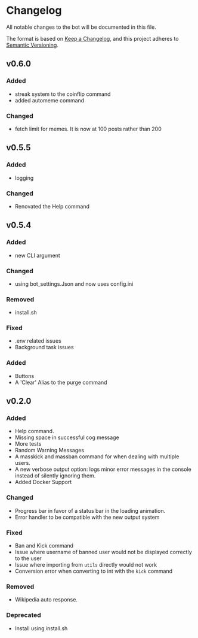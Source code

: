 # Changelog

All notable changes to the bot will be documented in this file.

The format is based on [Keep a Changelog](https://keepachangelog.com/en/1.0.0/),
and this project adheres to [Semantic Versioning](https://semver.org/spec/v2.0.0.html).

## v0.6.0

### Added

-   streak system to the coinflip command
-   added automeme command

### Changed

-   fetch limit for memes. It is now at 100 posts rather than 200

## v0.5.5

### Added

-   logging

### Changed

-    Renovated the Help command

## v0.5.4

### Added

-   new CLI argument

### Changed

-   using bot_settings.Json and now uses config.ini

### Removed

-   install.sh

### Fixed

-   .env related issues
-   Background task issues

### Added

-   Buttons
-   A 'Clear' Alias to the purge command

## v0.2.0

### Added

-   Help command.
-   Missing space in successful cog message
-   More tests
-   Random Warning Messages
-   A masskick and massban command for when dealing with multiple users.
-   A new verbose output option: logs minor error messages in the console instead of silently ignoring them.
-   Added Docker Support

### Changed

-   Progress bar in favor of a status bar in the loading animation.
-   Error handler to be compatible with the new output system

### Fixed

-   Ban and Kick command
-   Issue where username of banned user would not be displayed correctly to the user
-   Issue where importing from `utils` directly would not work
-   Conversion error when converting to int with the `kick` command

### Removed

-   Wikipedia auto response.

### Deprecated

-   Install using install.sh
